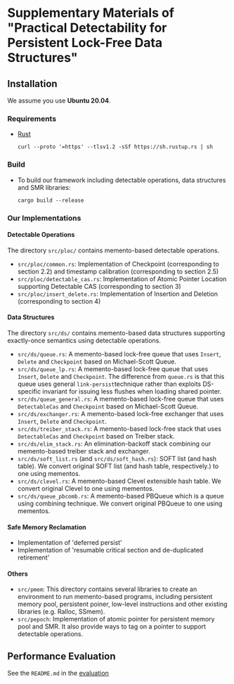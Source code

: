 # Supplementary Materials of "Practical Detectability for Persistent Lock-Free Data Structures"

## Installation

We assume you use **Ubuntu 20.04**.

### Requirements

- [Rust](https://www.rust-lang.org/)
  ```
  curl --proto '=https' --tlsv1.2 -sSf https://sh.rustup.rs | sh
  ```

### Build

- To build our framework including detectable operations, data structures and SMR libraries:
  ```
  cargo build --release
  ```

### Our Implementations

#### Detectable Operations

The directory `src/ploc/` contains memento-based detectable operations.

- `src/ploc/common.rs`: Implementation of Checkpoint (corresponding to section 2.2) and timestamp calibration (corresponding to section 2.5)
- `src/ploc/detectable_cas.rs`: Implementation of Atomic Pointer Location supporting Detectable CAS (corresponding to section 3)
- `src/ploc/insert_delete.rs`: Implementation of Insertion and Deletion (corresponding to section 4)

#### Data Structures

The directory `src/ds/` contains memento-based data structures supporting exactly-once semantics using detectable operations.

- `src/ds/queue.rs`: A memento-based lock-free queue that uses `Insert`, `Delete` and `Checkpoint` based on Michael-Scott Queue.
- `src/ds/queue_lp.rs`: A memento-based lock-free queue that uses `Insert`, `Delete` and `Checkpoint`. The difference from `queue.rs` is that this queue uses general `link-persist`technique rather than exploits DS-specific invariant for issuing less flushes when loading shared pointer.
- `src/ds/queue_general.rs`: A memento-based lock-free queue that uses `DetectableCas` and `Checkpoint` based on Michael-Scott Queue.
- `src/ds/exchanger.rs`: A memento-based lock-free exchanger that uses `Insert`, `Delete` and `Checkpoint`.
- `src/ds/treiber_stack.rs`: A memento-based lock-free stack that uses `DetectableCas` and `Checkpoint` based on Treiber stack.
- `src/ds/elim_stack.rs`: An elimination-backoff stack combining our memento-based treiber stack and exchanger.
- `src/ds/soft_list.rs` (and `src/ds/soft_hash.rs`): SOFT list (and hash table). We convert original SOFT list (and hash table, respectively.) to one using mementos.
- `src/ds/clevel.rs`: A memento-based Clevel extensible hash table. We convert original Clevel to one using mementos.
- `src/ds/queue_pbcomb.rs`: A memento-based PBQueue which is a queue using combining technique. We convert original PBQueue to one using mementos.

#### Safe Memory Reclamation

- Implementation of 'deferred persist'
- Implementation of 'resumable critical section and de-duplicated retirement'

#### Others

- `src/pmem`: This directory contains several libraries to create an environment to run memento-based programs, including persistent memory pool, persistent poiner, low-level instructions and other existing libraries (e.g. Ralloc, SSmem).
- `src/pepoch`: Implementation of atomic pointer for persistent memory pool and SMR. It also provide ways to tag on a pointer to support detectable operations.

## Performance Evaluation

See the `README.md` in the [evaluation](./evaluation)
